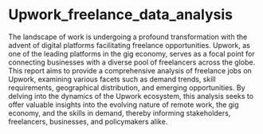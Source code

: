 # Upwork_freelance_data_analysis
The landscape of work is undergoing a profound transformation with the advent of digital platforms facilitating freelance opportunities. 
Upwork, as one of the leading platforms in the gig economy, serves as a focal point for connecting businesses with a diverse pool of freelancers across the globe. 
This report aims to provide a comprehensive analysis of freelance jobs on Upwork, examining various facets such as demand trends, skill requirements, geographical distribution, and emerging opportunities. 
By delving into the dynamics of the Upwork ecosystem, this analysis seeks to offer valuable insights into the evolving nature of remote work, the gig economy, and the skills in demand, thereby informing stakeholders, freelancers, businesses, and policymakers alike.
